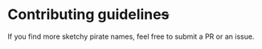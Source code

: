 # Contributing guideline~~s~~

If you find more sketchy pirate names, feel free to submit a PR or an issue.

